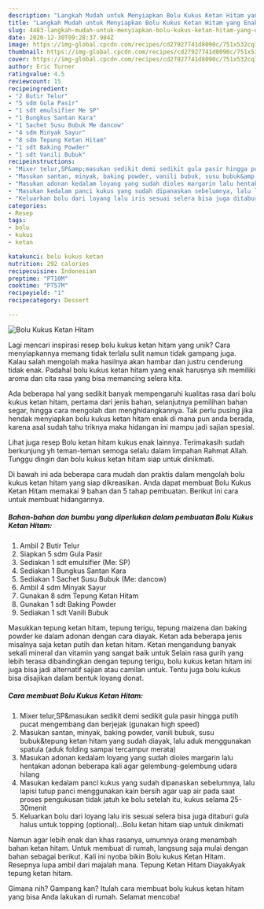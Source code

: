 ```yaml
---
description: "Langkah Mudah untuk Menyiapkan Bolu Kukus Ketan Hitam yang Enak Banget"
title: "Langkah Mudah untuk Menyiapkan Bolu Kukus Ketan Hitam yang Enak Banget"
slug: 4483-langkah-mudah-untuk-menyiapkan-bolu-kukus-ketan-hitam-yang-enak-banget
date: 2020-12-30T09:28:37.984Z
image: https://img-global.cpcdn.com/recipes/cd27927741d8090c/751x532cq70/bolu-kukus-ketan-hitam-foto-resep-utama.jpg
thumbnail: https://img-global.cpcdn.com/recipes/cd27927741d8090c/751x532cq70/bolu-kukus-ketan-hitam-foto-resep-utama.jpg
cover: https://img-global.cpcdn.com/recipes/cd27927741d8090c/751x532cq70/bolu-kukus-ketan-hitam-foto-resep-utama.jpg
author: Eric Turner
ratingvalue: 4.5
reviewcount: 15
recipeingredient:
- "2 Butir Telur"
- "5 sdm Gula Pasir"
- "1 sdt emulsifier Me SP"
- "1 Bungkus Santan Kara"
- "1 Sachet Susu Bubuk Me dancow"
- "4 sdm Minyak Sayur"
- "8 sdm Tepung Ketan Hitam"
- "1 sdt Baking Powder"
- "1 sdt Vanili Bubuk"
recipeinstructions:
- "Mixer telur,SP&amp;masukan sedikit demi sedikit gula pasir hingga putih pucat mengembang dan berjejak (gunakan high speed)"
- "Masukan santan, minyak, baking powder, vanili bubuk, susu bubuk&amp;tepung ketan hitam yang sudah diayak, lalu aduk menggunakan spatula (aduk folding sampai tercampur merata)"
- "Masukan adonan kedalam loyang yang sudah dioles margarin lalu hentakan adonan beberapa kali agar gelembung-gelembung udara hilang"
- "Masukan kedalam panci kukus yang sudah dipanaskan sebelumnya, lalu lapisi tutup panci menggunakan kain bersih agar uap air pada saat proses pengukusan tidak jatuh ke bolu setelah itu, kukus selama 25-30menit"
- "Keluarkan bolu dari loyang lalu iris sesuai selera bisa juga ditaburi gula halus untuk topping (optional)...Bolu ketan hitam siap untuk dinikmati"
categories:
- Resep
tags:
- bolu
- kukus
- ketan

katakunci: bolu kukus ketan 
nutrition: 292 calories
recipecuisine: Indonesian
preptime: "PT10M"
cooktime: "PT57M"
recipeyield: "1"
recipecategory: Dessert

---
```



![Bolu Kukus Ketan Hitam](https://img-global.cpcdn.com/recipes/cd27927741d8090c/751x532cq70/bolu-kukus-ketan-hitam-foto-resep-utama.jpg)

Lagi mencari inspirasi resep bolu kukus ketan hitam yang unik? Cara menyiapkannya memang tidak terlalu sulit namun tidak gampang juga. Kalau salah mengolah maka hasilnya akan hambar dan justru cenderung tidak enak. Padahal bolu kukus ketan hitam yang enak harusnya sih memiliki aroma dan cita rasa yang bisa memancing selera kita.

Ada beberapa hal yang sedikit banyak mempengaruhi kualitas rasa dari bolu kukus ketan hitam, pertama dari jenis bahan, selanjutnya pemilihan bahan segar, hingga cara mengolah dan menghidangkannya. Tak perlu pusing jika hendak menyiapkan bolu kukus ketan hitam enak di mana pun anda berada, karena asal sudah tahu triknya maka hidangan ini mampu jadi sajian spesial.

Lihat juga resep Bolu ketan hitam kukus enak lainnya. Terimakasih sudah berkunjung yh teman-teman semoga selalu dalam limpahan Rahmat Allah. Tunggu dingin dan bolu kukus ketan hitam siap untuk dinikmati.


Di bawah ini ada beberapa cara mudah dan praktis dalam mengolah bolu kukus ketan hitam yang siap dikreasikan. Anda dapat membuat Bolu Kukus Ketan Hitam memakai 9 bahan dan 5 tahap pembuatan. Berikut ini cara untuk membuat hidangannya.

<!--inarticleads1-->

##### Bahan-bahan dan bumbu yang diperlukan dalam pembuatan Bolu Kukus Ketan Hitam:

1. Ambil 2 Butir Telur
1. Siapkan 5 sdm Gula Pasir
1. Sediakan 1 sdt emulsifier (Me: SP)
1. Sediakan 1 Bungkus Santan Kara
1. Sediakan 1 Sachet Susu Bubuk (Me: dancow)
1. Ambil 4 sdm Minyak Sayur
1. Gunakan 8 sdm Tepung Ketan Hitam
1. Gunakan 1 sdt Baking Powder
1. Sediakan 1 sdt Vanili Bubuk


Masukkan tepung ketan hitam, tepung terigu, tepung maizena dan baking powder ke dalam adonan dengan cara diayak. Ketan ada beberapa jenis misalnya saja ketan putih dan ketan hitam. Ketan mengandung banyak sekali mineral dan vitamin yang sangat baik untuk Selain rasa gurih yang lebih terasa dibandingkan dengan tepung terigu, bolu kukus ketan hitam ini juga bisa jadi alternatif sajian atau camilan untuk. Tentu juga bolu kukus bisa disajikan dalam bentuk loyang donat. 

<!--inarticleads2-->

##### Cara membuat Bolu Kukus Ketan Hitam:

1. Mixer telur,SP&amp;masukan sedikit demi sedikit gula pasir hingga putih pucat mengembang dan berjejak (gunakan high speed)
1. Masukan santan, minyak, baking powder, vanili bubuk, susu bubuk&amp;tepung ketan hitam yang sudah diayak, lalu aduk menggunakan spatula (aduk folding sampai tercampur merata)
1. Masukan adonan kedalam loyang yang sudah dioles margarin lalu hentakan adonan beberapa kali agar gelembung-gelembung udara hilang
1. Masukan kedalam panci kukus yang sudah dipanaskan sebelumnya, lalu lapisi tutup panci menggunakan kain bersih agar uap air pada saat proses pengukusan tidak jatuh ke bolu setelah itu, kukus selama 25-30menit
1. Keluarkan bolu dari loyang lalu iris sesuai selera bisa juga ditaburi gula halus untuk topping (optional)...Bolu ketan hitam siap untuk dinikmati


Namun agar lebih enak dan khas rasanya, umumnya orang menambah bahan ketan hitam. Untuk membuat di rumah, langsung saja mulai dengan bahan sebagai berikut. Kali ini nyoba bikin Bolu kukus Ketan Hitam. Resepnya lupa ambil dari majalah mana. Tepung Ketan Hitam DiayakAyak tepung ketan hitam. 

Gimana nih? Gampang kan? Itulah cara membuat bolu kukus ketan hitam yang bisa Anda lakukan di rumah. Selamat mencoba!
